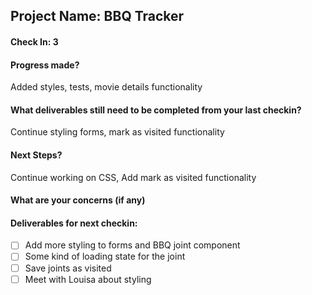 ## Project Name: BBQ Tracker

#### Check In: 3

#### Progress made? 

Added styles, tests, movie details functionality

#### What deliverables still need to be completed from your last checkin? 

Continue styling forms, mark as visited functionality

#### Next Steps?

Continue working on CSS, Add mark as visited functionality

#### What are your concerns (if any)

#### Deliverables for next checkin:

- [ ] Add more styling to forms and BBQ joint component
- [ ] Some kind of loading state for the joint
- [ ] Save joints as visited
- [ ] Meet with Louisa about styling
